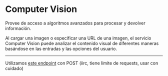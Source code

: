# Computer Vision
Provee de acceso a algoritmos avanzados para procesar y devolver información.

Al cargar una imagen o especificar una URL de una imagen, el servicio Computer Vision puede analizar el contenido visual de diferentes maneras basándose en las entradas y las opciones del usuario.

---
Utilizamos [este endpoint](https://serviciovisionartificial.cognitiveservices.azure.com/) con POST (iirc, tiene límite de requests, usar con cuidado)